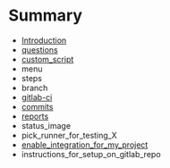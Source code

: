 # Summary

* [Introduction](README.md)
* [questions](questions.md)
* [custom_script](customscript.md)
* menu
* steps
* branch
* [gitlab-ci](gitlab-ci.md)
* [commits](commits.md)
* [reports](notifications.md)
* status_image
* pick_runner_for_testing_X
* [enable_integration_for_my_project](enableintegration_for_my_project.md)
* instructions_for_setup_on_gitlab_repo

